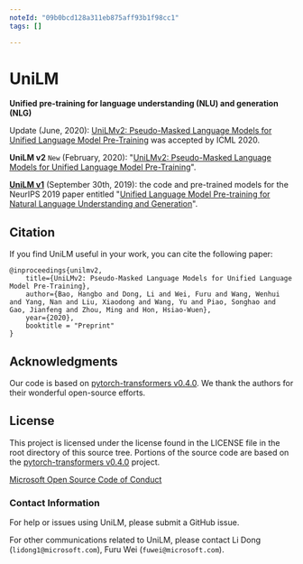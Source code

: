 ```yaml
---
noteId: "09b0bcd128a311eb875aff93b1f98cc1"
tags: []

---
```


# UniLM
**Unified pre-training for language understanding (NLU) and generation (NLG)**

Update (June, 2020): [UniLMv2: Pseudo-Masked Language Models for Unified Language Model Pre-Training](https://arxiv.org/abs/2002.12804) was accepted by ICML 2020.

**UniLM v2** ```New``` (February, 2020): "[UniLMv2: Pseudo-Masked Language Models for Unified Language Model Pre-Training](https://arxiv.org/abs/2002.12804)".

**[UniLM v1](https://github.com/microsoft/unilm/tree/master/unilm-v1)** (September 30th, 2019): the code and pre-trained models for the NeurIPS 2019 paper entitled "[Unified Language Model Pre-training for Natural Language Understanding and Generation](https://arxiv.org/abs/1905.03197)".

## Citation

If you find UniLM useful in your work, you can cite the following paper:
```
@inproceedings{unilmv2,
    title={UniLMv2: Pseudo-Masked Language Models for Unified Language Model Pre-Training},
    author={Bao, Hangbo and Dong, Li and Wei, Furu and Wang, Wenhui and Yang, Nan and Liu, Xiaodong and Wang, Yu and Piao, Songhao and Gao, Jianfeng and Zhou, Ming and Hon, Hsiao-Wuen},
    year={2020},
    booktitle = "Preprint"
}
```

## Acknowledgments
Our code is based on [pytorch-transformers v0.4.0](https://github.com/huggingface/pytorch-transformers/tree/v0.4.0). We thank the authors for their wonderful open-source efforts.

## License
This project is licensed under the license found in the LICENSE file in the root directory of this source tree.
Portions of the source code are based on the [pytorch-transformers v0.4.0](https://github.com/huggingface/pytorch-transformers/tree/v0.4.0) project.

[Microsoft Open Source Code of Conduct](https://opensource.microsoft.com/codeofconduct)

### Contact Information

For help or issues using UniLM, please submit a GitHub issue.

For other communications related to UniLM, please contact Li Dong (`lidong1@microsoft.com`), Furu Wei (`fuwei@microsoft.com`).
